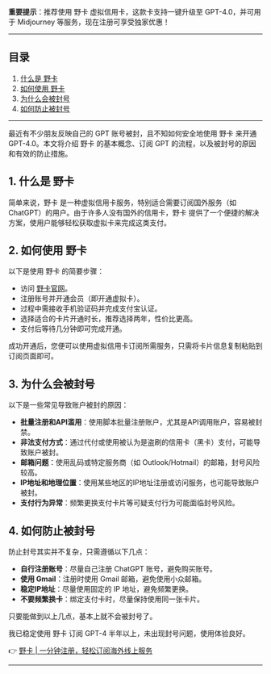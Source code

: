 **重要提示**：推荐使用 野卡 虚拟信用卡，这款卡支持一键升级至 GPT-4.0，并可用于 Midjourney 等服务，现在注册可享受独家优惠！

---

## 目录

1. [什么是 野卡](#1-什么是-野卡)
2. [如何使用 野卡](#2-如何使用-野卡)
3. [为什么会被封号](#3-为什么会被封号)
4. [如何防止被封号](#4-如何防止被封号)

---

最近有不少朋友反映自己的 GPT 账号被封，且不知如何安全地使用 野卡 来开通 GPT-4.0。本文将介绍 野卡 的基本概念、订阅 GPT 的流程，以及被封号的原因和有效的防止措施。

## 1. 什么是 野卡

简单来说，野卡 是一种虚拟信用卡服务，特别适合需要订阅国外服务（如 ChatGPT）的用户。由于许多人没有国外的信用卡，野卡 提供了一个便捷的解决方案，使用户能够轻松获取虚拟卡来完成这类支付。

## 2. 如何使用 野卡

以下是使用 野卡 的简要步骤：

- 访问 [野卡官网](https://bewildcard.site/)。
- 注册账号并开通会员（即开通虚拟卡）。
- 过程中需接收手机验证码并完成支付宝认证。
- 选择适合的卡片开通时长，推荐选择两年，性价比更高。
- 支付后等待几分钟即可完成开通。

成功开通后，您便可以使用虚拟信用卡订阅所需服务，只需将卡片信息复制粘贴到订阅页面即可。

## 3. 为什么会被封号

以下是一些常见导致账户被封的原因：

- **批量注册和API滥用**：使用脚本批量注册账户，尤其是API调用账户，容易被封禁。
- **非法支付方式**：通过代付或使用被认为是盗刷的信用卡（黑卡）支付，可能导致账户被封。
- **邮箱问题**：使用乱码或特定服务商（如 Outlook/Hotmail）的邮箱，封号风险较高。
- **IP地址和地理位置**：使用某些地区的IP地址注册或访问服务，也可能导致账户被封。
- **支付行为异常**：频繁更换支付卡片等可疑支付行为可能面临封号风险。

## 4. 如何防止被封号

防止封号其实并不复杂，只需遵循以下几点：

- **自行注册账号**：尽量自己注册 ChatGPT 账号，避免购买账号。
- **使用 Gmail**：注册时使用 Gmail 邮箱，避免使用小众邮箱。
- **稳定IP地址**：尽量使用固定的 IP 地址，避免频繁更换。
- **不要频繁换卡**：绑定支付卡时，尽量保持使用同一张卡片。

只要能做到以上几点，基本上就不会被封号了。

我已稳定使用 野卡 订阅 GPT-4 半年以上，未出现封号问题，使用体验良好。

👉 [野卡 | 一分钟注册，轻松订阅海外线上服务](https://bit.ly/bewildcard)

---